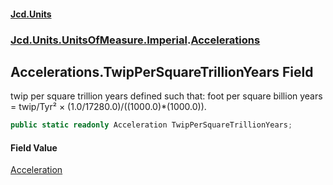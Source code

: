 #### [Jcd.Units](index.md 'index')
### [Jcd.Units.UnitsOfMeasure.Imperial](Jcd.Units.UnitsOfMeasure.Imperial.md 'Jcd.Units.UnitsOfMeasure.Imperial').[Accelerations](Accelerations.md 'Jcd.Units.UnitsOfMeasure.Imperial.Accelerations')

## Accelerations.TwipPerSquareTrillionYears Field

twip per square trillion years defined such that: foot per square billion years = twip/Tyr² × (1.0/17280.0)/((1000.0)*(1000.0)).

```csharp
public static readonly Acceleration TwipPerSquareTrillionYears;
```

#### Field Value
[Acceleration](Acceleration.md 'Jcd.Units.UnitTypes.Acceleration')
